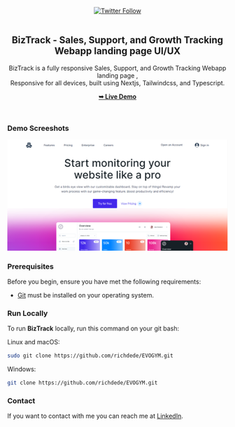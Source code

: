 <div align="center">
  
[![Twitter Follow](https://img.shields.io/twitter/follow/iamt_toby?style=social)](https://twitter.com/intent/follow?screen_name=iamt_toby)
  <br />
  <br />

  <h2 align="center">BizTrack - Sales, Support, and Growth Tracking Webapp landing page UI/UX </h2>

  BizTrack is a fully responsive Sales, Support, and Growth Tracking Webapp landing page , <br />Responsive for all devices, built using Nextjs, Tailwindcss, and Typescript.

  <a href="https://evogym-lilac.vercel.app/"><strong>➥ Live Demo</strong></a>

</div>

<br />

### Demo Screeshots

![Hilink Desktop Demo](./thumbnail.png "Desktop Demo")

### Prerequisites

Before you begin, ensure you have met the following requirements:

* [Git](https://git-scm.com/downloads "Download Git") must be installed on your operating system.

### Run Locally

To run **BizTrack** locally, run this command on your git bash:

Linux and macOS:

```bash
sudo git clone https://github.com/richdede/EVOGYM.git
```

Windows:

```bash
git clone https://github.com/richdede/EVOGYM.git
```

### Contact

If you want to contact with me you can reach me at [LinkedIn](https://www.linkedin.com/in/dee-prince-dede-970913217/).